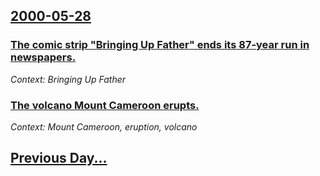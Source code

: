 ## [2000-05-28](/news/2000/05/28/index.md)

### [The comic strip "Bringing Up Father" ends its 87-year run in newspapers.](/news/2000/05/28/the-comic-strip-bringing-up-father-ends-its-87-year-run-in-newspapers.md)
_Context: Bringing Up Father_

### [The volcano Mount Cameroon erupts.](/news/2000/05/28/the-volcano-mount-cameroon-erupts.md)
_Context: Mount Cameroon, eruption, volcano_

## [Previous Day...](/news/2000/05/27/index.md)

